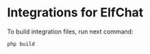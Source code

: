 Integrations for ElfChat
===========

To build integration files, run next command:

```
php build
```
